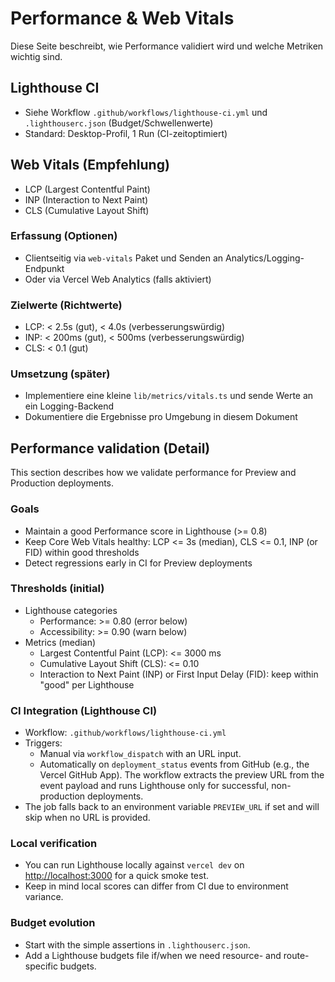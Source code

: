 # Performance & Web Vitals

Diese Seite beschreibt, wie Performance validiert wird und welche Metriken wichtig sind.

## Lighthouse CI

- Siehe Workflow `.github/workflows/lighthouse-ci.yml` und `.lighthouserc.json` (Budget/Schwellenwerte)
- Standard: Desktop-Profil, 1 Run (CI-zeitoptimiert)

## Web Vitals (Empfehlung)

- LCP (Largest Contentful Paint)
- INP (Interaction to Next Paint)
- CLS (Cumulative Layout Shift)

### Erfassung (Optionen)

- Clientseitig via `web-vitals` Paket und Senden an Analytics/Logging-Endpunkt
- Oder via Vercel Web Analytics (falls aktiviert)

### Zielwerte (Richtwerte)

- LCP: < 2.5s (gut), < 4.0s (verbesserungswürdig)
- INP: < 200ms (gut), < 500ms (verbesserungswürdig)
- CLS: < 0.1 (gut)

### Umsetzung (später)

- Implementiere eine kleine `lib/metrics/vitals.ts` und sende Werte an ein Logging-Backend
- Dokumentiere die Ergebnisse pro Umgebung in diesem Dokument

## Performance validation (Detail)

This section describes how we validate performance for Preview and Production deployments.

### Goals

- Maintain a good Performance score in Lighthouse (>= 0.8)
- Keep Core Web Vitals healthy: LCP <= 3s (median), CLS <= 0.1, INP (or FID) within good thresholds
- Detect regressions early in CI for Preview deployments

### Thresholds (initial)

- Lighthouse categories
  - Performance: >= 0.80 (error below)
  - Accessibility: >= 0.90 (warn below)
- Metrics (median)
  - Largest Contentful Paint (LCP): <= 3000 ms
  - Cumulative Layout Shift (CLS): <= 0.10
  - Interaction to Next Paint (INP) or First Input Delay (FID): keep within "good" per Lighthouse

### CI Integration (Lighthouse CI)

- Workflow: `.github/workflows/lighthouse-ci.yml`
- Triggers:
  - Manual via `workflow_dispatch` with an URL input.
  - Automatically on `deployment_status` events from GitHub (e.g., the Vercel GitHub App). The workflow extracts the preview URL from the event payload and runs Lighthouse only for successful, non-production deployments.
- The job falls back to an environment variable `PREVIEW_URL` if set and will skip when no URL is provided.

### Local verification

- You can run Lighthouse locally against `vercel dev` on <http://localhost:3000> for a quick smoke test.
- Keep in mind local scores can differ from CI due to environment variance.

### Budget evolution

- Start with the simple assertions in `.lighthouserc.json`.
- Add a Lighthouse budgets file if/when we need resource- and route-specific budgets.

